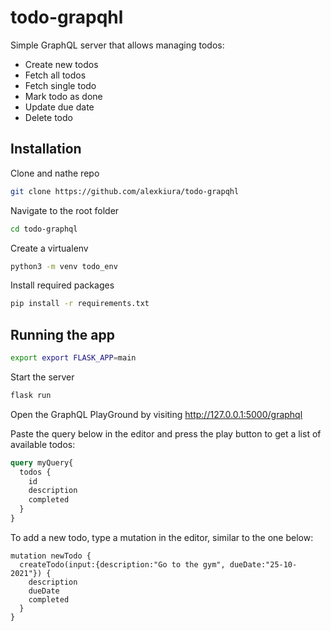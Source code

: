 # todo-grapqhl
Simple GraphQL server that allows managing todos:
* Create new todos
* Fetch all todos
* Fetch single todo
* Mark todo as done
* Update due date
* Delete todo


## Installation
Clone and nathe repo
```bash
git clone https://github.com/alexkiura/todo-grapqhl
```
Navigate to the root folder
```bash
cd todo-graphql
```

Create a virtualenv
```bash
python3 -m venv todo_env
```

Install required packages
```bash
pip install -r requirements.txt
```

## Running the app

```bash
export export FLASK_APP=main
```

Start the server 
```bash
flask run
```

Open the GraphQL PlayGround by visiting http://127.0.0.1:5000/graphql 

Paste the query below in the editor and press the play button to get a list
 of available todos:
```graphql
query myQuery{
  todos {
    id
    description
    completed
  }
}
```

To add a new todo, type a mutation in the editor, similar to the one below:
```
mutation newTodo {
  createTodo(input:{description:"Go to the gym", dueDate:"25-10-2021"}) {
    description
    dueDate
    completed
  }
}
```
